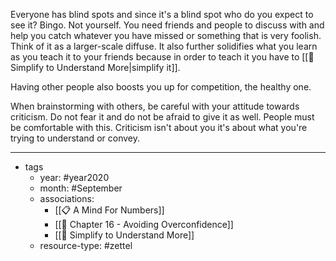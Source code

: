 Everyone has blind spots and since it's a blind spot who do you expect to see it? Bingo. Not yourself. You need friends and people to discuss with and help you catch whatever you have missed or something that is very foolish. Think of it as a larger-scale diffuse. It also further solidifies what you learn as you teach it to your friends because in order to teach it you have to [[🌲  Simplify to Understand More|simplify it]].

Having other people also boosts you up for competition, the healthy one. 

When brainstorming with others, be careful with your attitude towards criticism. Do not fear it and do not be afraid to give it as well. People must be comfortable with this. Criticism isn't about you it's about what you're trying to understand or convey.

---

- tags
	- year: #year2020 
	- month: #September 
	- associations: 
		- [[📋 A Mind For Numbers]]
		- [[🌱 Chapter 16 - Avoiding Overconfidence]]
		- [[🌲  Simplify to Understand More]]
	- resource-type: #zettel 

 